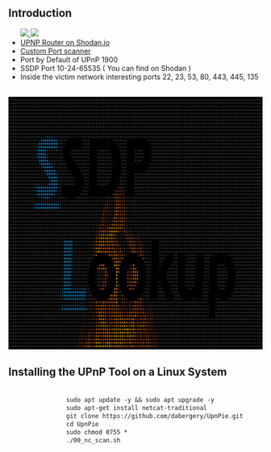
<body>
    <div class="container">
        <h2>Introduction</h2>
        <ul class="tools-list">
            <a href="https://github.com/dabergery/dabergery/blob/main/images/image.png" alt="UPnP Image schema">
                <img src="https://github.com/dabergery/dabergery/blob/main/images/image.png">
            </a>
            <a href="https://www.shodan.io/search?query=ssdp" alt="UPnP Image schema" height="200px">
                <img src="https://www.shodan.io/static/img/logo-6abcc86b.png">
            </a>            
            <li><a href="https://www.shodan.io/search?query=ssdp" target="_blank">UPNP Router on Shodan.io</a></li>
            <li><a href="https://dnschecker.org/port-scanner.php" target="_blank">Custom Port scanner</a></li>
            <li>Port by Default of UPnP 1900</li>
            <li>SSDP Port 10-24-65535 ( You can find on Shodan )</li>
            <li>Inside the victim network interesting ports 22, 23, 53, 80, 443, 445, 135</li>
        </ul>
        <br>
        <img src="https://github.com/dabergery/dabergery/blob/main/SSDP_Lookup.png?raw=true" alt="Recherche SSDP" width="800" height="500">
        <h2>Installing the UPnP Tool on a Linux System</h2>
        <div class="code-block">
            <pre>
            <code>
                sudo apt update -y && sudo apt upgrade -y
                sudo apt-get install netcat-traditional
                git clone https://github.com/dabergery/UpnPie.git
                cd UpnPie
                sudo chmod 0755 *
                ./00_nc_scan.sh
            </code>
            </pre>
        </div>
    </div>
</body>
</html>
